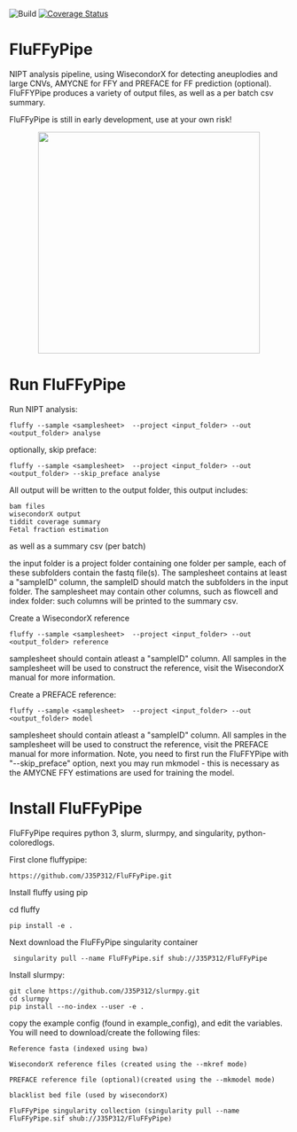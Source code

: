 ![Build](https://github.com/Clinical-Genomics/fluffy/workflows/Build/badge.svg)
[![Coverage Status](https://coveralls.io/repos/github/Clinical-Genomics/fluffy/badge.svg?branch=master)](https://coveralls.io/github/Clinical-Genomics/fluffy?branch=master)
# FluFFyPipe
NIPT analysis pipeline, using WisecondorX for detecting aneuplodies and large CNVs, AMYCNE for FFY and PREFACE for FF prediction (optional). FluFFYPipe produces a variety of output files, as well as a per batch csv summary.

FluFFyPipe is still in early development, use at your own risk!

<p align="center">
<img src="https://github.com/J35P312/FluFFyPipe/blob/master/logo/IMG_20200320_132001.jpg" width="400" height="400" >
</p>

# Run FluFFyPipe
Run NIPT analysis:

    fluffy --sample <samplesheet>  --project <input_folder> --out <output_folder> analyse

optionally, skip preface:

    fluffy --sample <samplesheet>  --project <input_folder> --out <output_folder> --skip_preface analyse

All output will be written to the output folder, this output includes:

    bam files
    wisecondorX output
    tiddit coverage summary
    Fetal fraction estimation

as well as a summary csv (per batch)

the input folder is a project folder containing one folder per sample, each of these subfolders contain the fastq file(s).
The samplesheet contains at least a "sampleID" column, the sampleID should match the subfolders in the input folder. The samplesheet may contain other columns, such as flowcell and index folder: such columns will be printed to the summary csv.

Create a WisecondorX reference

    fluffy --sample <samplesheet>  --project <input_folder> --out <output_folder> reference

samplesheet should contain atleast a "sampleID" column. All samples in the samplesheet will be used to construct the reference, visit the WisecondorX manual for more information.

Create a PREFACE reference:

    fluffy --sample <samplesheet>  --project <input_folder> --out <output_folder> model

samplesheet should contain atleast a "sampleID" column. All samples in the samplesheet will be used to construct the reference, visit the PREFACE manual for more information. Note, you need to first run the FluFFYPipe with "--skip_preface" option, next you may run mkmodel - this is necessary as the AMYCNE FFY estimations are used for training the model.

# Install FluFFyPipe
FluFFyPipe requires python 3, slurm, slurmpy, and singularity, python-coloredlogs.

First clone fluffypipe:

    https://github.com/J35P312/FluFFyPipe.git

Install fluffy using pip

cd fluffy

	pip install -e .

Next download the FluFFyPipe singularity container

     singularity pull --name FluFFyPipe.sif shub://J35P312/FluFFyPipe

Install slurmpy:

	git clone https://github.com/J35P312/slurmpy.git
	cd slurmpy
	pip install --no-index --user -e .

copy the example config (found in example_config), and edit the variables.
You will need to download/create the following files:

	Reference fasta (indexed using bwa)

	WisecondorX reference files (created using the --mkref mode)

	PREFACE reference file (optional)(created using the --mkmodel mode)

	blacklist bed file (used by wisecondorX)

	FluFFyPipe singularity collection (singularity pull --name FluFFyPipe.sif shub://J35P312/FluFFyPipe)

